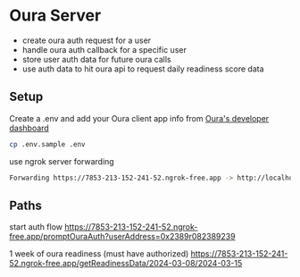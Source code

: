 # Oura Server

- create oura auth request for a user
- handle oura auth callback for a specific user
- store user auth data for future oura calls
- use auth data to hit oura api to request daily readiness score data

## Setup

Create a .env and add your Oura client app info from [Oura's developer dashboard](https://cloud.ouraring.com/oauth/applications)

```bash
cp .env.sample .env
```

use ngrok server forwarding

```bash
Forwarding https://7853-213-152-241-52.ngrok-free.app -> http://localhost:3000
```

## Paths

start auth flow
https://7853-213-152-241-52.ngrok-free.app/promptOuraAuth?userAddress=0x2389r082389239

1 week of oura readiness (must have authorized)
https://7853-213-152-241-52.ngrok-free.app/getReadinessData/2024-03-08/2024-03-15
